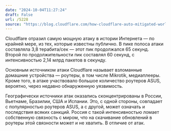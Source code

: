 ```yaml
---
date: "2024-10-04T11:27:24"
draft: False
url: /5228
source: "https://blog.cloudflare.com/how-cloudflare-auto-mitigated-world-record-3-8-tbps-ddos-attack/"
---
```


Cloudflare отразил самую мощную атаку в истории Интернета — по крайней мере, из тех, которые известны публично. В пике полоса атаки составляла 3,8 терабита/сек — этот пик продолжался 65 секунд. Второй по продолжительности пик составлял 60 секунд, с интенсивностью 2,14 млрд пакетов в секунду. 

Основным источником атаки Cloudflare называет взломанные домашние устройства — роутеры, в том числе Mikrotik, медиаплееры. Кроме того, в атаке участвовало большое количество роутеров ASUS, вероятно, через недавно обнаруженную уязвимость.

Географически источники атак оказались сконцентрированы в России, Вьетнаме, Бразилии, США и Испании. Это, с одной стороны, совпадает с популярностью роутеров ASUS, а с другой, может означать и последствия всяких санкций. Россия с такой интенсивностью ломает собственную связность с миром, что на скачивание обновлений в роутеры этой связности может и не хватить. В отличие от атак.
